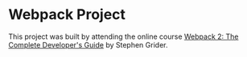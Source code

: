 # Webpack Project

This project was built by attending the online course [Webpack 2: The Complete Developer's Guide](https://www.udemy.com/course/webpack-2-the-complete-developers-guide/) by Stephen Grider.
